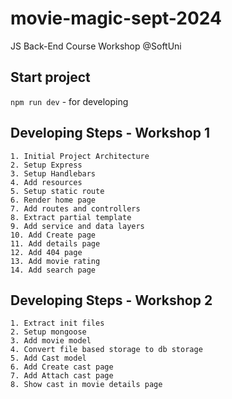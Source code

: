 # movie-magic-sept-2024
JS Back-End Course Workshop @SoftUni

## Start project
`npm run dev` - for developing

## Developing Steps - Workshop 1
    1. Initial Project Architecture
    2. Setup Express
    3. Setup Handlebars
    4. Add resources
    5. Setup static route
    6. Render home page
    7. Add routes and controllers
    8. Extract partial template
    9. Add service and data layers
    10. Add Create page
    11. Add details page
    12. Add 404 page
    13. Add movie rating
    14. Add search page

## Developing Steps - Workshop 2
    1. Extract init files
    2. Setup mongoose
    3. Add movie model
    4. Convert file based storage to db storage
    5. Add Cast model
    6. Add Create cast page
    7. Add Attach cast page
    8. Show cast in movie details page